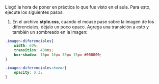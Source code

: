 Llegó la hora de poner en práctica lo que fue visto en el aula. Para esto, ejecute los siguientes pasos:

1) En el archivo **style.css**, cuando el mouse pase sobre la imagen de los diferenciales, déjalo un poco opaco. Agrega una transición a esto y también un sombreado en la imagen:

```css
.imagen-diferenciales{
    width: 60%;
    transition: 400ms;
    box-shadow: 10px 10px 30px 15px #000000;
}

.imagen-diferenciales:hover{
    opacity: 0.3;
}
```